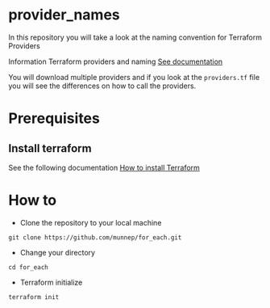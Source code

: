 # provider_names
In this repository you will take a look at the naming convention for Terraform Providers

Information Terraform providers and naming [See documentation](https://www.hashicorp.com/blog/automatic-installation-of-third-party-providers-with-terraform-0-13)

You will download multiple providers and if you look at the ```providers.tf``` file you will see the differences on how to call the providers.

# Prerequisites

## Install terraform  
See the following documentation [How to install Terraform](https://learn.hashicorp.com/tutorials/terraform/install-cli)

# How to

- Clone the repository to your local machine
```
git clone https://github.com/munnep/for_each.git
```
- Change your directory
```
cd for_each
```
- Terraform initialize
```
terraform init
```